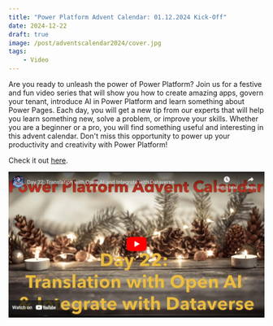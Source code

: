 ```yaml
---
title: "Power Platform Advent Calendar: 01.12.2024 Kick-Off"
date: 2024-12-22
draft: true
image: /post/adventscalendar2024/cover.jpg
tags:
    - Video
---
```


Are you ready to unleash the power of Power Platform? Join us for a festive and fun video series that will show you how to create amazing apps, govern your tenant, introduce AI in Power Platform and learn something about Power Pages. Each day, you will get a new tip from our experts that will help you learn something new, solve a problem, or improve your skills. Whether you are a beginner or a pro, you will find something useful and interesting in this advent calendar. Don't miss this opportunity to power up your productivity and creativity with Power Platform!

Check it out [here](https://youtu.be/7-uPmnHs9pk).

[![](video.jpg)](https://youtu.be/7-uPmnHs9pk)